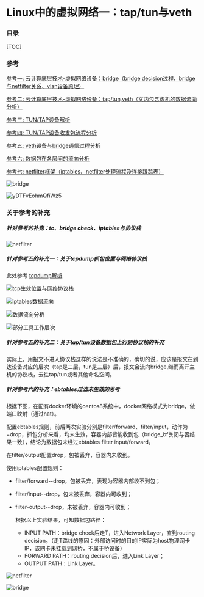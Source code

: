 # Linux中的虚拟网络一：tap/tun与veth

### 目录

[TOC]

### 参考

[参考一: 云计算底层技术-虚拟网络设备：bridge（bridge decision过程、bridge与netfilter关系、vlan设备原理）](https://opengers.github.io/openstack/openstack-base-virtual-network-devices-bridge-and-vlan/)

[参考二: 云计算底层技术-虚拟网络设备：tap/tun,veth（文内包含虚机的数据流向分析）](https://opengers.github.io/openstack/openstack-base-virtual-network-devices-tuntap-veth/)

[参考三: TUN/TAP设备解析](https://www.jianshu.com/p/09f9375b7fa7)

[参考四: TUN/TAP设备收发包流程分析](https://blog.liu-kevin.com/2020/01/06/tun-tapshe-bei-qian-xi/)

[参考五: veth设备与bridge通信过程分析](https://segmentfault.com/a/1190000009491002) 

[参考六: 数据包在各层间的流向分析](https://zhuanlan.zhihu.com/p/139247344)

[参考七: netfilter框架（iptables、netfilter处理流程及连接跟踪表）](https://opengers.github.io/openstack/openstack-base-netfilter-framework-overview/)



![bridge](https://raw.githubusercontent.com/Abug0/Typora-Pics/master/pics/Typora20200816084804.png)

![yDTFvEohmQfiWz5](https://raw.githubusercontent.com/Abug0/Typora-Pics/master/pics/Typora20200816163436.jpg)

### 关于参考的补充

##### 针对参考的补充：tc、bridge check、iptables与协议栈

![netfilter](https://raw.githubusercontent.com/Abug0/Typora-Pics/master/pics/Typora20200816175903.png)

##### 针对参考五的补充一：关于tcpdump抓包位置与网络协议栈

此处参考 [tcpdump解析](../../操作系统/tcpdump解析.md)

![tcp生效位置与网络协议栈](C:/Users/pc/Desktop/1546067532777618.png)

![iptables数据流向](https://raw.githubusercontent.com/Abug0/Typora-Pics/master/pics/Typora20200816123402.jpg)

![数据流向分析](https://raw.githubusercontent.com/Abug0/Typora-Pics/master/pics/Typora20200816124406.jpg)

![部分工具工作层次](https://raw.githubusercontent.com/Abug0/Typora-Pics/master/pics/Typora20200816124414.jpg)

##### 针对参考五的补充二：关于tap/tun设备数据包上行到协议栈的补充

实际上，用报文不进入协议栈这样的说法是不准确的，确切的说，应该是报文在到达设备对应的层次（tap是二层，tun是三层）后，报文会流向bridge,继而离开主机的协议栈，去往tap/tun或者其他命名空间。

##### 针对参考六的补充：ebtables过滤未生效的思考

根据下图，在配有docker环境的centos8系统中，docker网络模式为bridge，做端口映射（通过nat）。

配置ebtables规则，前后两次实验分别是filter/forward、filter/input，动作为=drop，抓包分析来看，均未生效，容器内部皆能收到包（bridge_bf关闭与否结果一致），结论为数据包未经过ebtables filter input/forward。

在filter/output配置drop，包被丢弃，容器内未收到。

使用iptables配置规则：

* filter/forward--drop，包被丢弃，表现为容器内部收不到包；

* filter/input--drop，包未被丢弃，容器内可收到；

* filter-output--drop，未被丢弃，容器内可收到；

  根据以上实验结果，可知数据包路径：

  * INPUT PATH：bridge check后走T，进入Network Layer，直到routing decision。（走T路线的原因：外部访问时的目的IP实际为host物理网卡IP，该网卡未挂载到网桥，不属于桥设备）
  * FORWARD PATH：routing decision后，进入Link Layer；
  * OUTPUT PATH：Link Layer。

![netfilter](https://raw.githubusercontent.com/Abug0/Typora-Pics/master/pics/Typora20200816175903.png)

![bridge](https://raw.githubusercontent.com/Abug0/Typora-Pics/master/pics/Typora20200816084804.png)

